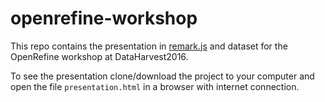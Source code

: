 # openrefine-workshop
This repo contains the presentation in [remark.js](https://github.com/gnab/remark) and dataset for the OpenRefine workshop at DataHarvest2016.

To see the presentation clone/download the project to your computer and open the file `presentation.html` in a browser with internet connection.
